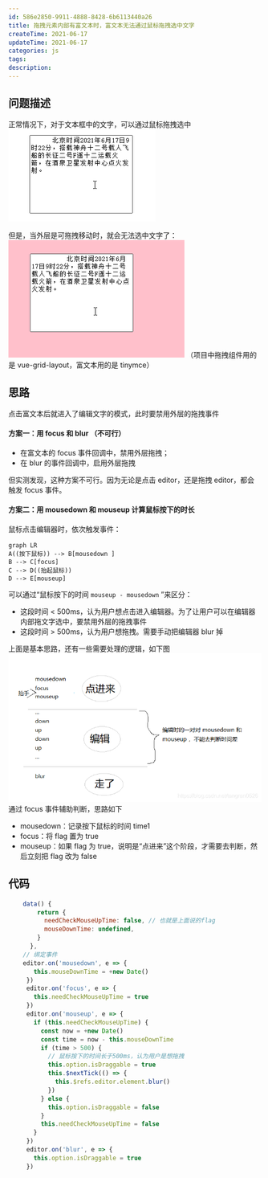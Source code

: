 ```yaml
---
id: 586e2850-9911-4888-8428-6b6113440a26
title: 拖拽元素内部有富文本时，富文本无法通过鼠标拖拽选中文字
createTime: 2021-06-17
updateTime: 2021-06-17
categories: js
tags:
description:
---
```


## 问题描述

正常情况下，对于文本框中的文字，可以通过鼠标拖拽选中
![在这里插入图片描述](..\post-assets\c8566bf2-f3a1-4329-a3fe-797bb4910629.png)

但是，当外层是可拖拽移动时，就会无法选中文字了：
![在这里插入图片描述](..\post-assets\3832cfd3-d07f-47b5-a527-bdd2db20f87e.png)
（项目中拖拽组件用的是 vue-grid-layout，富文本用的是 tinymce）

## 思路

点击富文本后就进入了编辑文字的模式，此时要禁用外层的拖拽事件

#### 方案一：用 focus 和 blur （不可行）

- 在富文本的 focus 事件回调中，禁用外层拖拽；
- 在 blur 的事件回调中，启用外层拖拽

但实测发现，这种方案不可行。因为无论是点击 editor，还是拖拽 editor，都会触发 focus 事件。

#### 方案二：用 mousedown 和 mouseup 计算鼠标按下的时长

鼠标点击编辑器时，依次触发事件：

```mermaid
graph LR
A((按下鼠标)) --> B[mousedown ]
B --> C[focus]
C --> D((抬起鼠标))
D --> E[mouseup]
```

可以通过“鼠标按下的时间 `mouseup - mousedown` ”来区分：

- 这段时间 < 500ms，认为用户想点击进入编辑器。为了让用户可以在编辑器内部拖文字选中，要禁用外层的拖拽事件
- 这段时间 > 500ms，认为用户想拖拽。需要手动把编辑器 blur 掉

上面是基本思路，还有一些需要处理的逻辑，如下图
![在这里插入图片描述](..\post-assets\106a1ec3-8840-42c5-9a91-61dd223e1c5a.png)
通过 focus 事件辅助判断，思路如下

- mousedown：记录按下鼠标的时间 time1
- focus：将 flag 置为 true
- mouseup：如果 flag 为 true，说明是“点进来”这个阶段，才需要去判断，然后立刻把 flag 改为 false

## 代码

```js
	data() {
	    return {
	      needCheckMouseUpTime: false, // 也就是上面说的flag
	      mouseDownTime: undefined,
	    }
	  },
	// 绑定事件
	editor.on('mousedown', e => {
       this.mouseDownTime = +new Date()
     })
     editor.on('focus', e => {
       this.needCheckMouseUpTime = true
     })
     editor.on('mouseup', e => {
       if (this.needCheckMouseUpTime) {
         const now = +new Date()
         const time = now - this.mouseDownTime
         if (time > 500) {
           // 鼠标按下的时间长于500ms，认为用户是想拖拽
           this.option.isDraggable = true
           this.$nextTick(() => {
             this.$refs.editor.element.blur()
           })
         } else {
           this.option.isDraggable = false
         }
         this.needCheckMouseUpTime = false
       }
     })
     editor.on('blur', e => {
       this.option.isDraggable = true
     })
```

